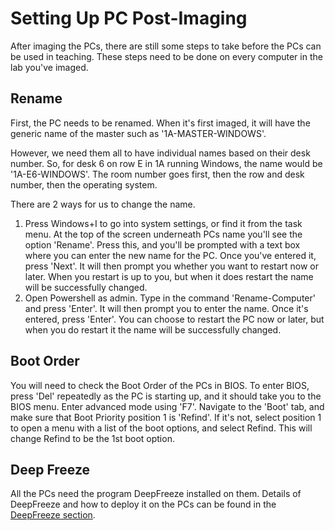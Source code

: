 # Setting Up PC Post-Imaging

After imaging the PCs, there are still some steps to take before the PCs can be used in teaching. These steps need to be  done
on every computer in the lab you've imaged.

## Rename
First, the PC needs to be renamed. When it's first imaged, it will have the generic name of the master 
such as '1A-MASTER-WINDOWS'.

However, we need them all to have individual names based on their desk number. 
So, for desk 6 on row E in 1A running Windows, the name would be '1A-E6-WINDOWS'. 
The room number goes first, then the row and desk number, then the operating system.

There are 2 ways for us to change the name. 
1. Press Windows+I to go into system settings, or find it from the task menu. At the top of the screen underneath
PCs name you'll see the option 'Rename'. Press this, and you'll be prompted with a text box where you can enter the new name for the PC.
Once you've entered it, press 'Next'. It will then prompt you whether you want to restart now or later.
When you restart is up to you, but when it does restart the name will be successfully changed.
2. Open Powershell as admin. Type in the command 'Rename-Computer' and press 'Enter'. 
It will then prompt you to enter the name. Once it's entered, press 'Enter'. 
You can choose to restart the PC now or later, but when you do restart it the name will be successfully changed.

## Boot Order
You will need to check the Boot Order of the PCs in BIOS. 
To enter BIOS, press 'Del' repeatedly as the PC is starting up, and it should take you to the BIOS menu.
Enter advanced mode using 'F7'. Navigate to the 'Boot' tab, and make sure that Boot Priority position 1 is 'Refind'.
If it's not, select position 1 to open a menu with a list of the boot options, and select Refind. 
This will change Refind to be the 1st boot option. 

## Deep Freeze

All the PCs need the program DeepFreeze installed on them. Details of DeepFreeze and how to deploy it on the PCs
can be found in the [DeepFreeze section](DeepFreeze.md).